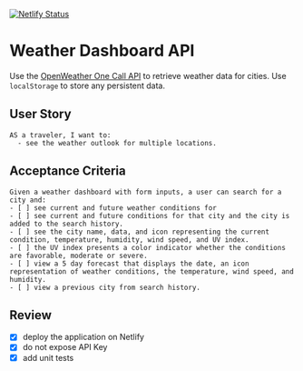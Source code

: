 [![Netlify Status](https://api.netlify.com/api/v1/badges/d37865bf-8043-421a-9b17-cda822a9ebd9/deploy-status)](https://app.netlify.com/sites/weather-forecaster-api/deploys)
# Weather Dashboard API

Use the [OpenWeather One Call API](https://openweathermap.org/api/one-call-api) to retrieve weather data for cities. Use `localStorage` to store any persistent data.

## User Story

```
AS a traveler, I want to:
  - see the weather outlook for multiple locations.
```

## Acceptance Criteria

```
Given a weather dashboard with form inputs, a user can search for a city and:
- [ ] see current and future weather conditions for 
- [ ] see current and future conditions for that city and the city is added to the search history.
- [ ] see the city name, data, and icon representing the current condition, temperature, humidity, wind speed, and UV index.
- [ ] the UV index presents a color indicator whether the conditions are favorable, moderate or severe.
- [ ] view a 5 day forecast that displays the date, an icon representation of weather conditions, the temperature, wind speed, and humidity.
- [ ] view a previous city from search history.
```

## Review

- [x] deploy the application on Netlify
- [x] do not expose API Key
- [x] add unit tests